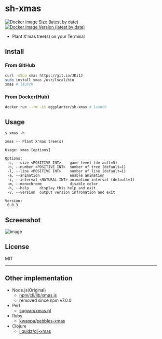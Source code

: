 # sh-xmas

[![Docker Image Size (latest by date)]](https://hub.docker.com/r/eggplanter/sh-xmas
) [![Docker Image Version (latest by date)]](https://hub.docker.com/r/eggplanter/sh-xmas
)

- Plant X'mas tree(s) on your Terminal

## Install

### From GitHub

```bash
curl -sSLo xmas https://git.io/JDi1J
sudo install xmas /usr/local/bin
xmas # launch
```

### From Docker(Hub)

```bash
docker run --rm -it eggplanter/sh-xmas # launch
```

## Usage

```shellsession
$ xmas -h

xmas -- Plant X'mas tree(s)

Usage: xmas [options]

Options:
 -s, --size <POSITIVE INT>    game level (default=5)
 -n, --number <POSITIVE INT>  number of tree (default=1)
 -l, --line <POSITIVE INT>    number of line (default=1)
 -a, --animation              enable animation
 -i, --interval <NATURAL INT> animation interval (default=1)
 -m, --monochrome             disable color
 -h, --help     display this help and exit
 -v, --version  output version infromation and exit

Version:
 0.0.3
```

## Screenshot

![image](https://user-images.githubusercontent.com/42153744/146652569-d5c218ba-dfe8-4873-90ba-1106517c1d7e.png)

## License

MIT

---

## Other implementation

- Node.js(Original)
  - [npm/cli/lib/xmas.js](https://github.com/npm/cli/blob/v6.14.15/lib/xmas.js)
  - removed since npm v7.0.0
- Perl
  - [sugyan/xmas.pl](https://gist.github.com/sugyan/1011836)
- Ruby
  - [kwappa/pebbles-xmas](https://github.com/kwappa/pebbles-xmas)
- Clojure
  - [liquidz/clj-xmas](https://github.com/liquidz/clj-xmas)

[Docker Image Size (latest by date)]: https://img.shields.io/docker/image-size/eggplanter/sh-xmas
[Docker Image Version (latest by date)]: https://img.shields.io/docker/v/eggplanter/sh-xmas
